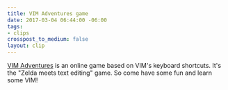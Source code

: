 ```yaml
---
title: VIM Adventures game
date: 2017-03-04 06:44:00 -06:00
tags:
- clips
crosspost_to_medium: false
layout: clip
---
```


[VIM Adventures](http://ift.tt/2m8N2SP) is an online game based on VIM&#39;s keyboard shortcuts. It&#39;s the &quot;Zelda meets text editing&quot; game. So come have some fun and learn some VIM!
